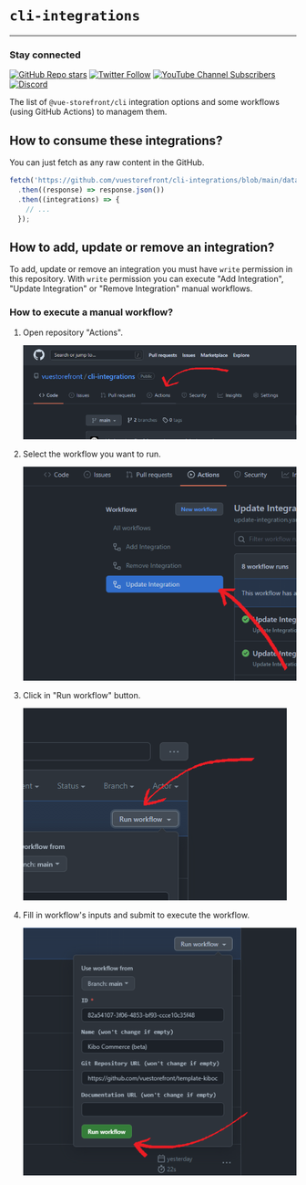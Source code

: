 # `cli-integrations`

  ---------

### Stay connected

[![GitHub Repo stars](https://img.shields.io/github/stars/vuestorefront/vue-storefront?style=social)](https://github.com/vuestorefront/vue-storefront)
[![Twitter Follow](https://img.shields.io/twitter/follow/vuestorefront?style=social)](https://twitter.com/vuestorefront)
[![YouTube Channel Subscribers](https://img.shields.io/youtube/channel/subscribers/UCkm1F3Cglty3CE1QwKQUhhg?style=social)](https://www.youtube.com/c/VueStorefront)
[![Discord](https://img.shields.io/discord/770285988244750366?label=join%20discord&logo=Discord&logoColor=white)](https://discord.vuestorefront.io)

The list of `@vue-storefront/cli` integration options and some workflows (using GitHub Actions) to managem them.

## How to consume these integrations?

You can just fetch as any raw content in the GitHub.

```js
fetch('https://github.com/vuestorefront/cli-integrations/blob/main/data.json')
  .then((response) => response.json())
  .then((integrations) => {
    // ...
  });
```

## How to add, update or remove an integration?

To add, update or remove an integration you must have `write` permission in this repository. With `write` permission you can execute "Add Integration", "Update Integration" or "Remove Integration" manual workflows.

### How to execute a manual workflow?

1. Open repository "Actions".

   ![](./docs/images/repository-actions.png)

2. Select the workflow you want to run.

   ![](./docs/images/repository-actions-workflow.png)

3. Click in "Run workflow" button.

   ![](./docs/images/repository-actions-workflow-run.png)

4. Fill in workflow's inputs and submit to execute the workflow.

   ![](./docs/images/repository-actions-workflow-run-submit.png)

